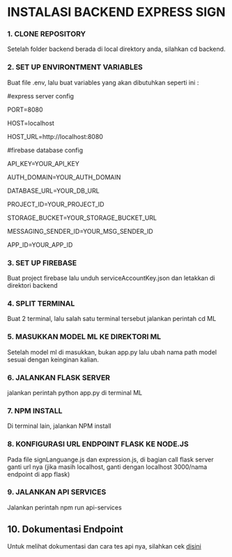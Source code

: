 # INSTALASI BACKEND EXPRESS SIGN

### 1. CLONE REPOSITORY
Setelah folder backend berada di local direktory anda, silahkan cd backend.

### 2. SET UP ENVIRONTMENT VARIABLES
<p>Buat file .env, lalu buat variables yang akan dibutuhkan seperti ini :</p>
<p>#express server config</p>
<p>PORT=8080</p>
<p>HOST=localhost</p>
<p>HOST_URL=http://localhost:8080</p>
<p>#firebase database config</p>
<p>API_KEY=YOUR_API_KEY</p>
<p>AUTH_DOMAIN=YOUR_AUTH_DOMAIN</p>
<p>DATABASE_URL=YOUR_DB_URL</p>
<p>PROJECT_ID=YOUR_PROJECT_ID</p>
<p>STORAGE_BUCKET=YOUR_STORAGE_BUCKET_URL</p>
<p>MESSAGING_SENDER_ID=YOUR_MSG_SENDER_ID</p>
<p>APP_ID=YOUR_APP_ID</p>

### 3. SET UP FIREBASE
Buat project firebase lalu unduh serviceAccountKey.json dan letakkan di direktori backend

### 4. SPLIT TERMINAL
Buat 2 terminal, lalu salah satu terminal tersebut jalankan perintah cd ML

### 5. MASUKKAN MODEL ML KE DIREKTORI ML
Setelah model ml di masukkan, bukan app.py lalu ubah nama path model sesuai dengan keinginan kalian.

### 6. JALANKAN FLASK SERVER
jalankan perintah python app.py di terminal ML

### 7. NPM INSTALL
Di terminal lain, jalankan NPM install

### 8. KONFIGURASI URL ENDPOINT FLASK KE NODE.JS
Pada file signLanguange.js dan expression.js, di bagian call flask server ganti url nya (jika masih localhost, ganti dengan localhost 3000/nama endpoint di app flask)

### 9. JALANKAN API SERVICES
Jalankan perintah npm run api-services

## 10. Dokumentasi Endpoint
Untuk melihat dokumentasi dan cara tes api nya, silahkan cek [disini](https://documenter.getpostman.com/view/33504216/2sA3QtfBwL)
